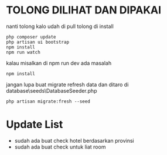 # TOLONG DILIHAT DAN DIPAKAI

nanti tolong kalo udah di pull tolong di install

```
php composer update
php artisan ui bootstrap
npm install
npm run watch
```

kalau misalkan di npm run dev ada masalah
```
npm install
```

jangan lupa buat migrate refresh data dan ditaro di database\seeds\DatabaseSeeder.php
```
php artisan migrate:fresh --seed
```

# Update List
- sudah ada buat check hotel berdasarkan provinsi
- sudah ada buat check untuk liat room

